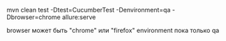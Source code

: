 mvn clean test -Dtest=CucumberTest -Denvironment=qa  -Dbrowser=chrome allure:serve


browser может быть "chrome" или "firefox"
environment пока только qa